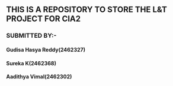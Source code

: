 ## THIS IS A REPOSITORY TO STORE THE L&T PROJECT FOR CIA2
### SUBMITTED BY:-
#### Gudisa Hasya Reddy(2462327)
#### Sureka K(2462368)
#### Aadithya Vimal(2462302)
